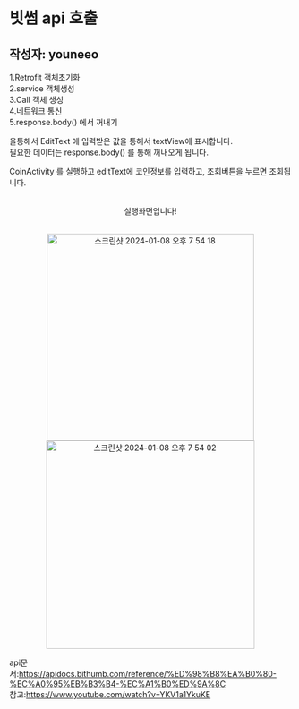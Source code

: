 # 빗썸 api 호출 
## 작성자: youneeo


1.Retrofit 객체초기화<br/>
2.service 객체생성<br/>
3.Call 객체 생성<br/>
4.네트워크 통신<br/>
5.response.body() 에서 꺼내기

을통해서 EditText 에 입력받은 값을 통해서 textView에 표시합니다.<br/>
필요한 데이터는 response.body() 를 통해 꺼내오게 됩니다.<br/>

CoinActivity 를 실행하고 editText에 코인정보를 입력하고, 조회버튼을 누르면 조회됩니다.<br/><br/>
<p align ="center">
실행화면입니다!<br/><br/>

  
<p align ="center">
   <img width="370" alt="스크린샷 2024-01-08 오후 7 54 18" src="https://github.com/Retudy/Retrofit2/assets/129308578/ae83ac19-a116-4330-8e42-e0917790094f">
 <img width="372" alt="스크린샷 2024-01-08 오후 7 54 02" src="https://github.com/Retudy/Retrofit2/assets/129308578/6ad81866-45a3-4c3e-a63b-fd8499b9cecc">


api문서:https://apidocs.bithumb.com/reference/%ED%98%B8%EA%B0%80-%EC%A0%95%EB%B3%B4-%EC%A1%B0%ED%9A%8C<br/>
참고:https://www.youtube.com/watch?v=YKV1a1YkuKE

